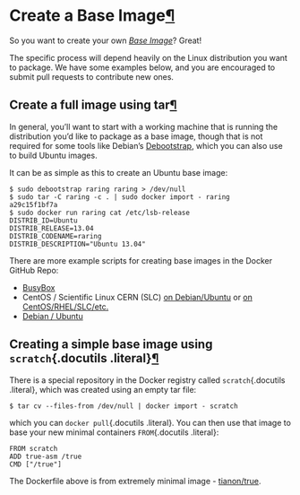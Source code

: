 Create a Base Image[¶](#create-a-base-image "Permalink to this headline")
=========================================================================

So you want to create your own [*Base
Image*](../../terms/image/#base-image-def)? Great!

The specific process will depend heavily on the Linux distribution you
want to package. We have some examples below, and you are encouraged to
submit pull requests to contribute new ones.

Create a full image using tar[¶](#create-a-full-image-using-tar "Permalink to this headline")
---------------------------------------------------------------------------------------------

In general, you’ll want to start with a working machine that is running
the distribution you’d like to package as a base image, though that is
not required for some tools like Debian’s
[Debootstrap](https://wiki.debian.org/Debootstrap), which you can also
use to build Ubuntu images.

It can be as simple as this to create an Ubuntu base image:

    $ sudo debootstrap raring raring > /dev/null
    $ sudo tar -C raring -c . | sudo docker import - raring
    a29c15f1bf7a
    $ sudo docker run raring cat /etc/lsb-release
    DISTRIB_ID=Ubuntu
    DISTRIB_RELEASE=13.04
    DISTRIB_CODENAME=raring
    DISTRIB_DESCRIPTION="Ubuntu 13.04"

There are more example scripts for creating base images in the Docker
GitHub Repo:

-   [BusyBox](https://github.com/dotcloud/docker/blob/master/contrib/mkimage-busybox.sh)
-   CentOS / Scientific Linux CERN (SLC) [on
    Debian/Ubuntu](https://github.com/dotcloud/docker/blob/master/contrib/mkimage-rinse.sh)
    or [on
    CentOS/RHEL/SLC/etc.](https://github.com/dotcloud/docker/blob/master/contrib/mkimage-yum.sh)
-   [Debian /
    Ubuntu](https://github.com/dotcloud/docker/blob/master/contrib/mkimage-debootstrap.sh)

Creating a simple base image using `scratch`{.docutils .literal}[¶](#creating-a-simple-base-image-using-scratch "Permalink to this headline")
---------------------------------------------------------------------------------------------------------------------------------------------

There is a special repository in the Docker registry called
`scratch`{.docutils .literal}, which was created using an empty tar
file:

    $ tar cv --files-from /dev/null | docker import - scratch

which you can `docker pull`{.docutils .literal}. You can then use that
image to base your new minimal containers `FROM`{.docutils .literal}:

    FROM scratch
    ADD true-asm /true
    CMD ["/true"]

The Dockerfile above is from extremely minimal image -
[tianon/true](https://github.com/tianon/dockerfiles/tree/master/true).
